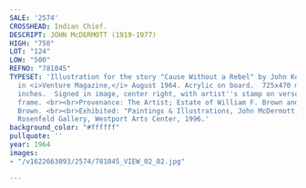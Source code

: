 ```yaml
---
SALE: '2574'
CROSSHEAD: Indian Chief.
DESCRIPT: JOHN McDERMOTT (1919-1977)
HIGH: "750"
LOT: "124"
LOW: "500"
REFNO: "781045"
TYPESET: 'Illustration for the story "Cause Without a Rebel" by John Keats, published
  in <i>Venture Magazine,</i> August 1964. Acrylic on board.  725x470 mm;  28½x18½
  inches.  Signed in image, center right, with artist''s stamp on verso. Simple wooden
  frame. <br><br>Provenance: The Artist; Estate of William F. Brown and Tina Tippit
  Brown. <br><br>Exhibited: "Paintings & Illustrations, John McDermott, 1919-1977."Mort
  Rosenfeld Gallery, Westport Arts Center, 1996.'
background_color: "#ffffff"
pullquote: ''
year: 1964
images:
- "/v1622663093/2574/781045_VIEW_02_02.jpg"

---
```

